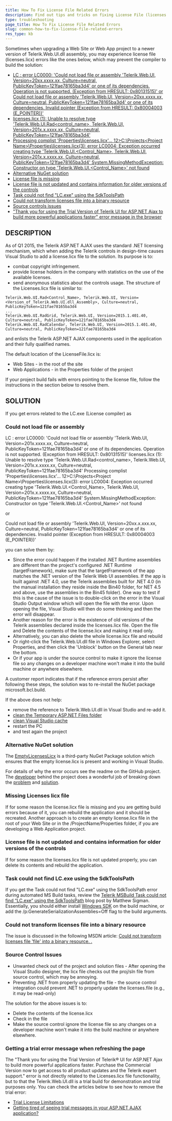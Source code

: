 ```yaml
---
title: How To Fix License File Related Errors
description: Find out tips and tricks on fixing License File (licenses.licx) related errors
type: troubleshooting
page_title: How To Fix License File Related Errors
slug: common-how-to-fix-license-file-related-errors
res_type: kb
---
```


Sometimes when upgrading a Web Site or Web App project to a newer version of Telerik.Web.UI.dll assembly, you may experience license file (licenses.licx) errors like the ones below, which may prevent the compiler to build the solution:

 * [LC : error LC0000: 'Could not load file or assembly 'Telerik.Web.UI, Version=20xx.xxxx.xx, Culture=neutral, PublicKeyToken=121fae78165ba3d4' or one of its dependencies. Operation is not supported. (Exception from HRESULT: 0x80131515)' or Could not load file or assembly 'Telerik.Web.UI, Version=20xx.xxxx.xx, Culture=neutral, PublicKeyToken=121fae78165ba3d4' or one of its dependencies. Invalid pointer (Exception from HRESULT: 0x80004003 (E_POINTER))'](#could-not-load-file-or-assembly)
 * [licenses.licx (1): Unable to resolve type 'Telerik.Web.UI.Rad<control_name>, Telerik.Web.UI, Version=201x.x.xxxx.xx, Culture=neutral, PublicKeyToken=121fae78165ba3d4'](#could-not-load-file-or-assembly)
 * [Processing complist 'Properties\licenses.licx'...
12>C:\Projects\<Project Name>\Properties\licenses.licx(3): error LC0004: Exception occurred creating type 'Telerik.Web.UI.<Control_Name>, Telerik.Web.UI, Version=201x.x.xxxx.xx, Culture=neutral, PublicKeyToken=121fae78165ba3d4' System.MissingMethodException: Constructor on type 'Telerik.Web.UI.<Control_Name>' not found](#could-not-load-file-or-assembly)
 * [Alternative NuGet solution](#alternative-nuget-solution)
 * [License file is missing](#missing-licenses-licx-file)
 * [License file is not updated and contains information for older versions of the controls](#license-file-is-not-updated-and-contains-information-for-older-versions-of-the-controls)
 * [Task could not find "LC.exe" using the SdkToolsPath](#task-could-not-find-lcexe-using-the-sdktoolspath)
 * [Could not transform licenses file into a binary resource](#could-not-transform-licenses-file-into-a-binary-resource)
 * [Source controls issues](#source-control-issues)
 * ["Thank you for using the Trial Version of Telerik UI for ASP.NET Ajax to build more powerful applications faster" error message in the browser](#getting-a-trial-error-message-when-refreshing-the-page)
 
## DESCRIPTION
As of Q1 2015, the Telerik ASP.NET AJAX uses the standard .NET licensing mechanism, which when adding the Telerik controls in design-time causes Visual Studio to add a license.licx file to the solution. Its purpose is to:
 * combat copyright infringement.
 * provide license holders in the company with statistics on the use of the available licenses.
 * send anonymous statistics about the controls usage.
The structure of the Licenses.licx file is similar to:

````ASP.NET
Telerik.Web.UI.Rad<Control_Name>, Telerik.Web.UI, Version=<Version_of_Telerik.Web.UI.dll_Assembly>, Culture=neutral, PublicKeyToken=121fae78165ba3d4
...
Telerik.Web.UI.RadGrid, Telerik.Web.UI, Version=2015.1.401.40, Culture=neutral, PublicKeyToken=121fae78165ba3d4
Telerik.Web.UI.RadCalendar, Telerik.Web.UI, Version=2015.1.401.40, Culture=neutral, PublicKeyToken=121fae78165ba3d4
````

and enlists the Telerik ASP.NET AJAX components used in the application and their fully qualified names.

The default location of the LicenseFile.licx is:

 * Web Sites - in the root of the site
 * Web Applications - in the Properties folder of the project

If your project build fails with errors pointing to the license file, follow the instructions in the section below to resolve them.

 
## SOLUTION
If you get errors related to the LC.exe (License compiler) as

### Could not load file or assembly
LC : error LC0000: 'Could not load file or assembly 'Telerik.Web.UI, Version=201x.xxxx.xx, Culture=neutral, PublicKeyToken=121fae78165ba3d4' or one of its dependencies. Operation is not supported. (Exception from HRESULT: 0x80131515)'
licenses.licx (1): Unable to resolve type 'Telerik.Web.UI.Rad<control_name>, Telerik.Web.UI, Version=201x.x.xxxx.xx, Culture=neutral, PublicKeyToken=121fae78165ba3d4'
Processing complist 'Properties\licenses.licx'...
12>C:\Projects\<Project Name>\Properties\licenses.licx(3): error LC0004: Exception occurred creating type 'Telerik.Web.UI.<Control_Name>, Telerik.Web.UI, Version=201x.x.xxxx.xx, Culture=neutral, PublicKeyToken=121fae78165ba3d4' System.MissingMethodException: Constructor on type 'Telerik.Web.UI.<Control_Name>' not found

or 

Could not load file or assembly 'Telerik.Web.UI, Version=20xx.x.xxx.xx, Culture=neutral, PublicKeyToken=121fae78165ba3d4' or one of its dependencies. Invalid pointer (Exception from HRESULT: 0x80004003 (E_POINTER))' 

you can solve them by:
 * Since the error could happen if the installed .NET Runtime assemblies are different than the project's configured .NET Runtime (targetFramework), make sure that the targetFramework of the app matches the .NET version of the Telerik Web UI assemblies. If the app is built against .NET 4.0, use the Telerik assemblies built for .NET 4.0 (in the manual installation they reside inside the Bin40 folder, for NET 4.5 and above, use the assemblies in the Bin45 folder). One way to test if this is the cause of the issue is to double-click on the error in the Visual Studio Output window which will open the file with the error. Upon opening the file, Visual Studio will then do some thinking and then the error will disappear.
 * Another reason for the error is the existence of old versions of the Telerik assemblies declared inside the licenses.licx file. Open the file and Delete the contents of the license.licx and making it read only.
 * Alternatively, you can also delete the whole license.licx file and rebuild
 * Or right-click the Telerik.Web.UI.dll file in Windows Explorer, select Properties, and then click the 'Unblock' button on the General tab near the bottom.
 * Or if your app is under the source control to make it ignore the license file so any changes on a developer machine won't make it into the build machine or anywhere elsewhere.

A customer report indicates that if the reference errors persist after following these steps, the solution was to re-install the NuGet package microsoft.bcl.build.

If the above does not help:

 * remove the reference to Telerik.Web.UI.dll in Visual Studio and re-add it.
 * [clean the Temporary ASP.NET Files folder](https://stackoverflow.com/questions/16137457/asp-net-temporary-files-cleanup)
 * [clean Visual Studio cache](https://errorhandlinginskills.wordpress.com/2018/07/28/how-to-clear-visual-studio-cache/)
 * restart the PC
 * and test again the project
 
### Alternative NuGet solution

The [EmptyLicensesLicx](https://github.com/augustoproiete/EmptyLicensesLicx) is a third-party NuGet Package solution which ensures that the empty license.licx is present and working in Visual Studio.

For details of why the error occurs see the readme on the GitHub project. The [developer](https://github.com/augustoproiete) behind the project does a wonderful job of breaking down the [problem](https://github.com/augustoproiete/EmptyLicensesLicx#the-problem) and [solution](https://github.com/augustoproiete/EmptyLicensesLicx#the-solution). 

 
### Missing Licenses licx file
If for some reason the license.licx file is missing and you are getting build errors because of it, you can rebuild the application and it should be recreated. 
Another approach is to create an empty license.licx file in the root of your Web Site or in the /ProjectName/Properties folder, if you are developing a Web Application project.
 
### License file is not updated and contains information for older versions of the controls
If for some reason the licenses.licx file is not updated properly, you can delete its contents and rebuild the application.
 
### Task could not find LC.exe using the SdkToolsPath

If you get the Task could not find "LC.exe" using the SdkToolsPath error during automated MS Build tasks, review the [Telerik MSBuild Task could not find “LC.exe” using the SdkToolsPath](http://www.msigman.com/telerik-msbuild-task-find-lc-exe-sdktoolspath/) blog post by Matthew Sigman. Essentially, you should either install [Windows SDK](https://www.microsoft.com/en-us/download/details.aspx?id=82790) on the build machine, or add the /p:GenerateSerializationAssemblies=Off flag to the build arguments.

### Could not transform licenses file into a binary resource

The issue is discussed in the following MSDN article: [Could not transform licenses file 'file' into a binary resource. <reason>.](https://msdn.microsoft.com/en-us/library/caey6t0z.aspx)

### Source Control Issues

 * Unwanted check out of the project and solution files - After opening the Visual Studio designer, the licx file checks out the proj/sln file from source control, which may be annoying.
  * Preventing .NET from properly updating the file - the source control integration could prevent .NET to properly update the licenses.file (e.g., it may be read-only)

The solution for the above issues is to:
 * Delete the contents of the license.licx
 * Check in the file
 * Make the source control ignore the license file so any changes on a developer machine won't make it into the build machine or anywhere elsewhere.
 
### Getting a trial error message when refreshing the page

The "Thank you for using the Trial Version of Telerik® UI for ASP.NET Ajax to build more powerful applications faster. Purchase the Commercial Version now to get access to all product updates and the Telerik expert support." error is not directly related to the Licenses.licx file functionality, but to that the Telerik.Web.UI.dll is a trial build for demonstration and trial purposes only. You can check the articles below to see how to remove the trial error:
 * [Trial License Limitations](https://docs.telerik.com/devtools/aspnet-ajax/licensing/trial-license-limitations)
 * [Getting tired of seeing trial messages in your ASP.NET AJAX application?](https://www.telerik.com/blogs/getting-tired-of-seeing-trial-messages-in-your-asp-net-ajax-application)




